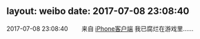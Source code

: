 layout: weibo
date: 2017-07-08 23:08:40
---
<meta name="referrer" content="no-referrer" />

2017-07-08 23:08:40  &nbsp;&nbsp;&nbsp;&nbsp;&nbsp;&nbsp; 来自 <a href="http://app.weibo.com/t/feed/9ksdit" rel="nofollow">iPhone客户端</a>
我已腐烂在游戏里…… ​​​
